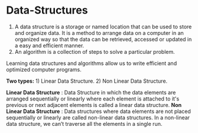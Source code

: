 # Data-Structures
  1) A data structure is a storage or named location that can be used to store and organize data. It is a method to arrange data on a computer in an organized way so that the data can be retrieved, accessed or updated in a easy and efficient manner. 
  2) An algorithm is a collection of steps to solve a particular problem. 
  
  Learning data structures and algorithms allow us to write efficient and optimized computer programs.
  
  **Two types:**
    1) Linear Data Structure.
    2) Non Linear Data Structure.
  
  **Linear Data Structure** : Data Structure in which the data elements are arranged sequentially or linearly where each element is attached to it's previous or next adjacent elements is called a linear data structure.
  **Non Linear Data Structure** : Data structures where data elements are not placed sequentially or linearly are called non-linear data structures. In a non-linear data structure, we can’t traverse all the elements in a single run. 
